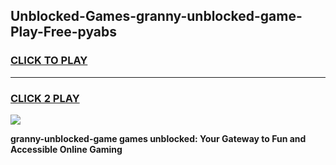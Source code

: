 
## Unblocked-Games-granny-unblocked-game-Play-Free-pyabs
<h3>
<a href="https://premium76.site?title=granny-unblocked-game&ref=23A">CLICK TO PLAY</a></h3>
<hr>

<h3>
<a href="https://premium76.site?title=granny-unblocked-game&ref=23A">CLICK 2 PLAY</a>
  
</h3>

<a href="https://premium76.site?title=granny-unblocked-game&ref=23A"><img src="https://clearcache.store/games.png"></a>


**granny-unblocked-game games unblocked: Your Gateway to Fun and Accessible Online Gaming**

